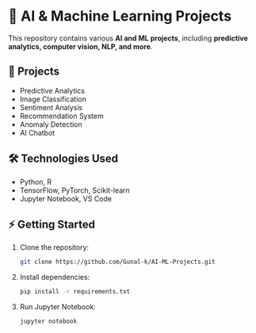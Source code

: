 # **🚀 AI & Machine Learning Projects**  

This repository contains various **AI and ML projects**, including **predictive analytics, computer vision, NLP, and more**.  

## **📂 Projects**  
- Predictive Analytics  
- Image Classification  
- Sentiment Analysis  
- Recommendation System  
- Anomaly Detection  
- AI Chatbot  

## **🛠️ Technologies Used**  
- Python, R  
- TensorFlow, PyTorch, Scikit-learn  
- Jupyter Notebook, VS Code  

## **⚡ Getting Started**  
1. Clone the repository:  
   ```bash
   git clone https://github.com/Gunal-k/AI-ML-Projects.git
   ```
2. Install dependencies:  
   ```bash
   pip install -r requirements.txt
   ```
3. Run Jupyter Notebook:  
   ```bash
   jupyter notebook
   ```
